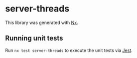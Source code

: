 # server-threads

This library was generated with [Nx](https://nx.dev).

## Running unit tests

Run `nx test server-threads` to execute the unit tests via [Jest](https://jestjs.io).
